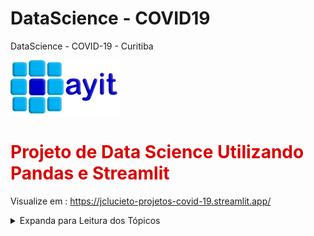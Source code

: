 # DataScience - COVID19
DataScience - COVID-19 - Curitiba

<!--   ![Logotipo da Empresa AYIT Digital](logoayit.png)    -->

<img src="logoayit.png" alt="Logotipo da Empresa AYIT Digital">

# <font color='dark'>**Projeto de Data Science Utilizando Pandas e Streamlit**</font>

Visualize em : https://jclucieto-projetos-covid-19.streamlit.app/

<details>

  <summary>
    Expanda para Leitura dos Tópicos
  </summary>

<br>

Este projeto faz parte dos estudos de Data Science e faz o tratamento e apresentação de dados da COVID-19 na cidade de Curitiba.

# Passos no Desenvolvimento do Projeto

- Obtenção dos dados da Secretaria da Saúde
- Geração de arquivo .CSV
- Análise dos dados
- Limpeza dos dados
- Seleção e agrupamento dos dados
- Apresentação de Estatísticas
- Apresentação de Gráficos
- Apresentação dos dados brutos com opções de :
  - Seleção de Colunas
  -  Pesquisa com aplicação de Filtros.
  - Gravação dos Resultados em arquivo .CSV
- Conclusões Finais
<br><br>
